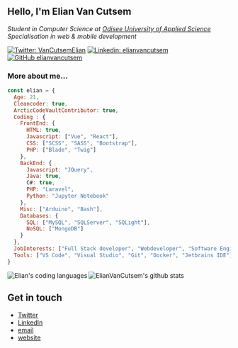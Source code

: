<h2>Hello, I'm Elian Van Cutsem</h2>
<p><i>Student in Computer Science at <a href="https://www.odisee.be/" target="_blank">Odisee University of Applied Science</a></i><br />
<i>Specialisation in web & mobile development</i></p>

[![Twitter: VanCutsemElian](https://img.shields.io/twitter/follow/vancutsemelian?style=social)](https://twitter.com/vancutsemelian)
[![Linkedin: elianvancutsem](https://img.shields.io/badge/-ElianVanCutsem-blue?style=flat-square&logo=Linkedin&logoColor=white&link=https://www.linkedin.com/in/elianvancutsem/)](https://www.linkedin.com/in/elianvancutsem/)
[![GitHub elianvancutsem](https://img.shields.io/github/followers/elianvancutsem?label=follow-ElianVanCutsem&style=social)](https://github.com/elianvancutsem)


<h3>More about me...</h3>

```javascript
const elian = {
  Age: 21,
  Cleancoder: true,
  ArcticCodeVaultContributor: true,
  Coding : {
    FrontEnd: {
      HTML: true,
      Javascript: ["Vue", "React"],
      CSS: ["SCSS", "SASS", "Bootstrap"],
      PHP: ["Blade", "Twig"]
    },
    BackEnd: {
      Javascript: "JQuery",
      Java: true,
      C#: true,
      PHP: "Laravel",
      Python: "Jupyter Notebook"
    },
    Misc: ["Arduino", "Bash"],
    Databases: {
      SQL: ["MySQL", "SQLServer", "SQLight"],
      NoSQL: ["MongoDB"]
    }
  },
  JobInterests: ["Full Stack developer", "Webdeveloper", "Software Engineer"],
  Tools: ["VS Code", "Visual Studio", "Git", "Docker", "Jetbrains IDE"],
}
```

![ElianVanCutsem's github stats](https://github-readme-stats.vercel.app/api?username=ElianVanCutsem&show_icons=true&hide_border=true)
<img align="left" src="https://github-readme-stats.vercel.app/api/top-langs/?username=elianvancutsem&theme=light&hide=css,HTML" alt="Elian's coding languages" /><br />

## Get in touch

- [Twitter](<https://www.twitter.com/vancutsemelian>)
- [LinkedIn](<https://www.linkedin.com/in/elianvancutsem/>)
- [email](<mailto:elianvancutsem@gmail.com>)
- [website](<http://www.elianvancutsem.com>)
